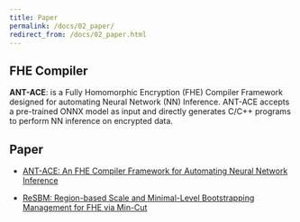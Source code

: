 ```yaml
---
title: Paper
permalink: /docs/02_paper/
redirect_from: /docs/02_paper.html
---
```


## FHE Compiler

**ANT-ACE**: is a Fully Homomorphic Encryption (FHE) Compiler Framework designed for automating Neural Network (NN) Inference. ANT-ACE accepts a pre-trained ONNX model as input and directly generates C/C++ programs to perform NN inference on encrypted data.

## Paper

- [ANT-ACE: An FHE Compiler Framework for Automating Neural Network Inference](https://dl.acm.org/doi/abs/10.1145/3696443.3708924)

- [ReSBM: Region-based Scale and Minimal-Level Bootstrapping Management for FHE via Min-Cut](https://dl.acm.org/doi/abs/10.1145/3669940.3707276)
